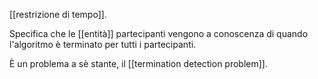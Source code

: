 [[restrizione di tempo]].

Specifica che le [[entità]] partecipanti vengono a conoscenza di quando l'algoritmo è terminato per tutti i partecipanti.

È un problema a sè stante, il [[termination detection problem]].

